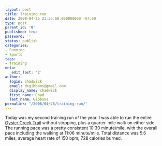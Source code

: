 ```yaml
---
layout: post
title: Training run
date: 2008-04-25 21:35:50.000000000 -07:00
type: post
parent_id: '0'
published: true
password: ''
status: publish
categories:
- Running
- Sports
tags:
- training
meta:
  _edit_last: '2'
author:
  login: chadwick
  email: dcgibbons@gmail.com
  display_name: chadwick
  first_name: Chad
  last_name: Gibbons
permalink: "/2008/04/25/training-run/"
---
```

Today was my second training run of the year. I was able to run the entire [Oyster Creek Trail](http://www.sugarlandtx.gov/parks_recreation/parks_facilities/community_parks/oyster_creek.asp) without stopping, plus a quarter-mile walk on either side. The running pace was a pretty consistent 10:30 minute/mile, with the overall pace including the walking at 11:06 minute/mile. Total distance was 5.6 miles; average heart rate of 150 bpm; 728 calories burned.

